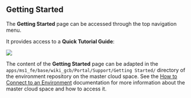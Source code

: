 ## Getting Started

The **Getting Started** page can be accessed through the top navigation menu.

It provides access to a **Quick Tutorial Guide**:

![](GettingStarted.png)

The content of the **Getting Started** page can be adapted in the `apps/ms1_fe/base/wiki_gcb/Portal/Support/Getting Started/` directory of the environment repository on the master cloud space. See the [How to Connect to an Environment](../../Sysadmin/Connect/connect.md) documentation for more information about the master cloud space and how to access it.